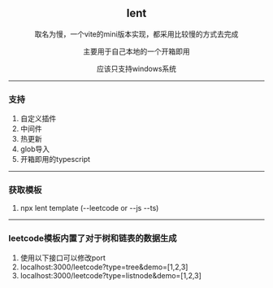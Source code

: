 <div align="center">
  <h2>lent</h2>
  <p>取名为慢，一个vite的mini版本实现，都采用比较慢的方式去完成</p>
  <p>主要用于自己本地的一个开箱即用</p>
  <p>应该只支持windows系统</p>
</div>

---

### 支持

1. 自定义插件
2. 中间件
3. 热更新
4. glob导入
5. 开箱即用的typescript

---

### 获取模板

1. npx lent template (--leetcode or --js --ts)

---

### leetcode模板内置了对于树和链表的数据生成
1. 使用以下接口可以修改port
2. localhost:3000/leetcode?type=tree&demo=[1,2,3]
3. localhost:3000/leetcode?type=listnode&demo=[1,2,3]